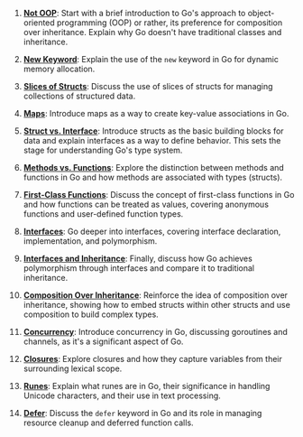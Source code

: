
1. **[Not OOP](not_oop.md)**: Start with a brief introduction to Go's approach to object-oriented programming (OOP) or rather, its preference for composition over inheritance. Explain why Go doesn't have traditional classes and inheritance.

2. **[New Keyword](new_keyword.md)**: Explain the use of the `new` keyword in Go for dynamic memory allocation.

2. **[Slices of Structs](slices_of_structs.md)**: Discuss the use of slices of structs for managing collections of structured data.

3. **[Maps](maps.md)**: Introduce maps as a way to create key-value associations in Go.

4. **[Struct vs. Interface](struct_vs_interface.md)**: Introduce structs as the basic building blocks for data and explain interfaces as a way to define behavior. This sets the stage for understanding Go's type system.

5. **[Methods vs. Functions](methods_vs_functions.md)**: Explore the distinction between methods and functions in Go and how methods are associated with types (structs).

4. **[First-Class Functions](first_class_func.md)**: Discuss the concept of first-class functions in Go and how functions can be treated as values, covering anonymous functions and user-defined function types.

5. **[Interfaces](interfaces.md)**: Go deeper into interfaces, covering interface declaration, implementation, and polymorphism.
   
6. **[Interfaces and Inheritance](interfaces_and_inheritance.md)**: Finally, discuss how Go achieves polymorphism through interfaces and compare it to traditional inheritance.

7. **[Composition Over Inheritance](comp_over_inherit.md)**: Reinforce the idea of composition over inheritance, showing how to embed structs within other structs and use composition to build complex types.

10. **[Concurrency](./concurrency/)**: Introduce concurrency in Go, discussing goroutines and channels, as it's a significant aspect of Go.

11. **[Closures]()**: Explore closures and how they capture variables from their surrounding lexical scope.

12. **[Runes](runes.md)**: Explain what runes are in Go, their significance in handling Unicode characters, and their use in text processing.

13. **[Defer](defer.md)**: Discuss the `defer` keyword in Go and its role in managing resource cleanup and deferred function calls.

